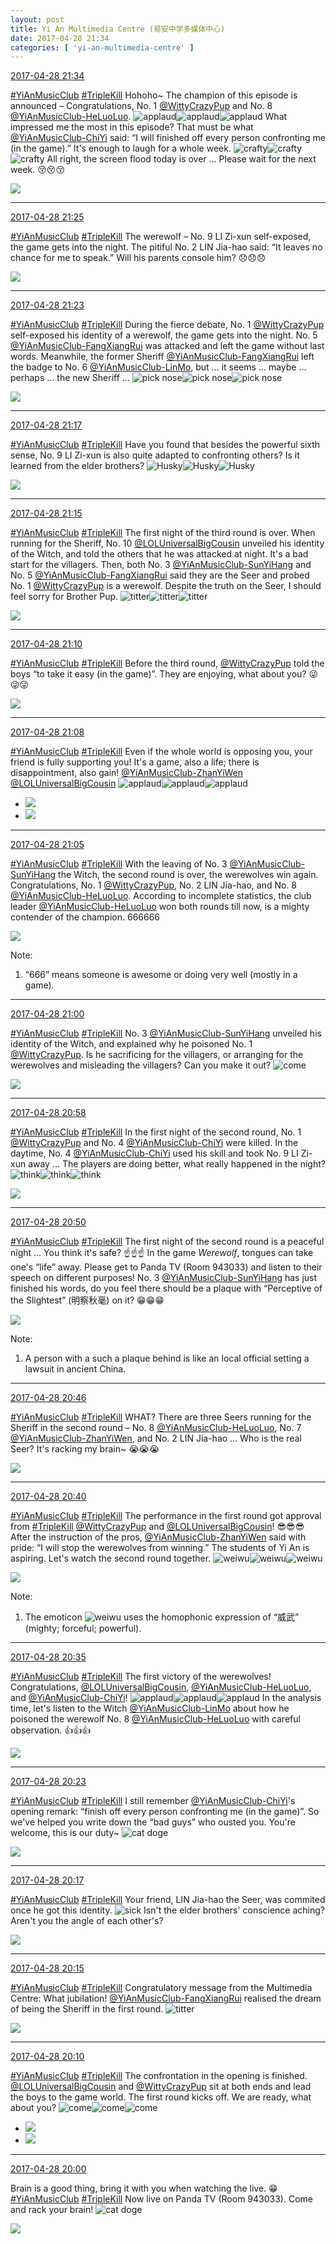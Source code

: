 ```yaml
---
layout: post
title: Yi An Multimedia Centre (易安中学多媒体中心)
date: 2017-04-28 21:34
categories: [ 'yi-an-multimedia-centre' ]
---
```


<div class="weibo-info">
  <a href="http://weibo.com/6196825252/F0GcK9Dyg">2017-04-28 21:34</a>
</div>

[#YiAnMusicClub](http://weibo.com/p/100808beae2e3e05b17b64f63ebedca39f19b2) [#TripleKill](http://weibo.com/p/100808d614267acb9089db17679bfac43299ac) Hohoho~ The champion of this episode is announced – Congratulations, No. 1 [@WittyCrazyPup](http://weibo.com/u/5706219726) and No. 8 [@YiAnMusicClub-HeLuoLuo](http://weibo.com/u/6117570574). ![applaud](http://img.t.sinajs.cn/t4/appstyle/expression/ext/normal/36/gza_org.gif)![applaud](http://img.t.sinajs.cn/t4/appstyle/expression/ext/normal/36/gza_org.gif)![applaud](http://img.t.sinajs.cn/t4/appstyle/expression/ext/normal/36/gza_org.gif) What impressed me the most in this episode? That must be what [@YiAnMusicClub-ChiYi](http://weibo.com/u/6117581836) said: “I will finished off every person confronting me (in the game).” It's enough to laugh for a whole week. ![crafty](http://img.t.sinajs.cn/t4/appstyle/expression/ext/normal/6d/yx_org.gif)![crafty](http://img.t.sinajs.cn/t4/appstyle/expression/ext/normal/6d/yx_org.gif)![crafty](http://img.t.sinajs.cn/t4/appstyle/expression/ext/normal/6d/yx_org.gif) All right, the screen flood today is over … Please wait for the next week. :kissing_closed_eyes::kissing_closed_eyes::kissing_closed_eyes:

<!-- more -->

<a href="http://wx3.sinaimg.cn/mw690/006Lnfkogy1ff2o852dnuj31kw204gul.jpg">
  <img class="weibo-pic-preview" src="http://wx3.sinaimg.cn/orj360/006Lnfkogy1ff2o852dnuj31kw204gul.jpg" />
</a>

---

<div class="weibo-info">
  <a href="http://weibo.com/6196825252/F0G95wyLg">2017-04-28 21:25</a>
</div>

[#YiAnMusicClub](http://weibo.com/p/100808beae2e3e05b17b64f63ebedca39f19b2) [#TripleKill](http://weibo.com/p/100808d614267acb9089db17679bfac43299ac) The werewolf – No. 9 LI Zi-xun self-exposed, the game gets into the night. The pitiful No. 2 LIN Jia-hao said: “It leaves no chance for me to speak.” Will his parents console him? :disappointed::disappointed::disappointed:

<a href="http://wx1.sinaimg.cn/mw690/006Lnfkogy1ff2nwtde4bj31kw1qeqa5.jpg">
  <img class="weibo-pic-preview" src="http://wx1.sinaimg.cn/orj360/006Lnfkogy1ff2nwtde4bj31kw1qeqa5.jpg" />
</a>

---

<div class="weibo-info">
  <a href="http://weibo.com/6196825252/F0G8hkbpR">2017-04-28 21:23</a>
</div>

[#YiAnMusicClub](http://weibo.com/p/100808beae2e3e05b17b64f63ebedca39f19b2) [#TripleKill](http://weibo.com/p/100808d614267acb9089db17679bfac43299ac) During the fierce debate, No. 1 [@WittyCrazyPup](http://weibo.com/u/5706219726) self-exposed his identity of a werewolf, the game gets into the night. No. 5 [@YiAnMusicClub-FangXiangRui](http://weibo.com/u/6117583008) was attacked and left the game without last words. Meanwhile, the former Sheriff [@YiAnMusicClub-FangXiangRui](http://weibo.com/u/6117583008) left the badge to No. 6 [@YiAnMusicClub-LinMo](http://weibo.com/u/6108312042), but … it seems … maybe … perhaps … the new Sheriff … ![pick nose](http://img.t.sinajs.cn/t4/appstyle/expression/ext/normal/0b/wabi_org.gif)![pick nose](http://img.t.sinajs.cn/t4/appstyle/expression/ext/normal/0b/wabi_org.gif)![pick nose](http://img.t.sinajs.cn/t4/appstyle/expression/ext/normal/0b/wabi_org.gif)

<a href="http://wx4.sinaimg.cn/mw690/006Lnfkogy1ff2noqxbluj31kw2bkdpt.jpg">
  <img class="weibo-pic-preview" src="http://wx4.sinaimg.cn/mw690/006Lnfkogy1ff2noqxbluj31kw2bkdpt.jpg" />
</a>

---

<div class="weibo-info">
  <a href="http://weibo.com/6196825252/F0G5QiHeM">2017-04-28 21:17</a>
</div>

[#YiAnMusicClub](http://weibo.com/p/100808beae2e3e05b17b64f63ebedca39f19b2) [#TripleKill](http://weibo.com/p/100808d614267acb9089db17679bfac43299ac) Have you found that besides the powerful sixth sense, No. 9 LI Zi-xun is also quite adapted to confronting others? Is it learned from the elder brothers? ![Husky](http://img.t.sinajs.cn/t4/appstyle/expression/ext/normal/74/moren_hashiqi_org.png)![Husky](http://img.t.sinajs.cn/t4/appstyle/expression/ext/normal/74/moren_hashiqi_org.png)![Husky](http://img.t.sinajs.cn/t4/appstyle/expression/ext/normal/74/moren_hashiqi_org.png)

<a href="http://wx4.sinaimg.cn/mw690/006Lnfkogy1ff2ngknez4j31kw1w2jxx.jpg">
  <img class="weibo-pic-preview" src="http://wx4.sinaimg.cn/mw690/006Lnfkogy1ff2ngknez4j31kw1w2jxx.jpg" />
</a>

---

<div class="weibo-info">
  <a href="http://weibo.com/6196825252/F0G52302s">2017-04-28 21:15</a>
</div>

[#YiAnMusicClub](http://weibo.com/p/100808beae2e3e05b17b64f63ebedca39f19b2) [#TripleKill](http://weibo.com/p/100808d614267acb9089db17679bfac43299ac) The first night of the third round is over. When running for the Sheriff, No. 10 [@LOLUniversalBigCousin](http://weibo.com/yuzhoujieshuo) unveiled his identity of the Witch, and told the others that he was attacked at night. It's a bad start for the villagers. Then, both No. 3 [@YiAnMusicClub-SunYiHang](http://weibo.com/u/6108316220) and No. 5 [@YiAnMusicClub-FangXiangRui](http://weibo.com/u/6117583008) said they are the Seer and probed No. 1 [@WittyCrazyPup](http://weibo.com/u/5706219726) is a werewolf. Despite the truth on the Seer, I should feel sorry for Brother Pup. ![titter](http://img.t.sinajs.cn/t4/appstyle/expression/ext/normal/19/heia_org.gif)![titter](http://img.t.sinajs.cn/t4/appstyle/expression/ext/normal/19/heia_org.gif)![titter](http://img.t.sinajs.cn/t4/appstyle/expression/ext/normal/19/heia_org.gif)

<a href="http://wx3.sinaimg.cn/mw690/006Lnfkogy1ff2n6kx0z9j31kw1xoaiv.jpg">
  <img class="weibo-pic-preview" src="http://wx3.sinaimg.cn/mw690/006Lnfkogy1ff2n6kx0z9j31kw1xoaiv.jpg" />
</a>

---

<div class="weibo-info">
  <a href="http://weibo.com/6196825252/F0G2ZxzDp">2017-04-28 21:10</a>
</div>

[#YiAnMusicClub](http://weibo.com/p/100808beae2e3e05b17b64f63ebedca39f19b2) [#TripleKill](http://weibo.com/p/100808d614267acb9089db17679bfac43299ac) Before the third round, [@WittyCrazyPup](http://weibo.com/u/5706219726) told the boys “to take it easy (in the game)”. They are enjoying, what about you? :stuck_out_tongue_winking_eye::stuck_out_tongue_winking_eye::stuck_out_tongue_winking_eye:

<a href="http://wx2.sinaimg.cn/mw690/006Lnfkogy1ff2mwx81k8j31kw1vttip.jpg">
  <img class="weibo-pic-preview" src="http://wx2.sinaimg.cn/mw690/006Lnfkogy1ff2mwx81k8j31kw1vttip.jpg" />
</a>

---

<div class="weibo-info">
  <a href="http://weibo.com/6196825252/F0G2bDSOx">2017-04-28 21:08</a>
</div>

[#YiAnMusicClub](http://weibo.com/p/100808beae2e3e05b17b64f63ebedca39f19b2) [#TripleKill](http://weibo.com/p/100808d614267acb9089db17679bfac43299ac) Even if the whole world is opposing you, your friend is fully supporting you! It's a game, also a life; there is disappointment, also gain! [@YiAnMusicClub-ZhanYiWen](http://weibo.com/u/6108090526) [@LOLUniversalBigCousin](http://weibo.com/yuzhoujieshuo) ![applaud](http://img.t.sinajs.cn/t4/appstyle/expression/ext/normal/36/gza_org.gif)![applaud](http://img.t.sinajs.cn/t4/appstyle/expression/ext/normal/36/gza_org.gif)![applaud](http://img.t.sinajs.cn/t4/appstyle/expression/ext/normal/36/gza_org.gif)

<ul class="weibo-pic-list-1">
  <li class="weibo-pic">
    <a href="http://wx1.sinaimg.cn/mw690/006Lnfkogy1ff2mmfg2v6j31kw1tf116.jpg"><img src="http://wx1.sinaimg.cn/thumb150/006Lnfkogy1ff2mmfg2v6j31kw1tf116.jpg" /></a>
  </li>
  <li class="weibo-pic">
    <a href="http://wx1.sinaimg.cn/mw690/006Lnfkogy1ff2mmmi572j30lb0m8jsh.jpg"><img src="http://wx1.sinaimg.cn/thumb150/006Lnfkogy1ff2mmmi572j30lb0m8jsh.jpg" /></a>
  </li>
</ul>

---

<div class="weibo-info">
  <a href="http://weibo.com/6196825252/F0G0Yjdvy">2017-04-28 21:05</a>
</div>

[#YiAnMusicClub](http://weibo.com/p/100808beae2e3e05b17b64f63ebedca39f19b2) [#TripleKill](http://weibo.com/p/100808d614267acb9089db17679bfac43299ac) With the leaving of No. 3 [@YiAnMusicClub-SunYiHang](http://weibo.com/u/6108316220) the Witch, the second round is over, the werewolves win again. Congratulations, No. 1 [@WittyCrazyPup](http://weibo.com/u/5706219726), No. 2 LIN Jia-hao, and No. 8 [@YiAnMusicClub-HeLuoLuo](http://weibo.com/u/6117570574). According to incomplete statistics, the club leader [@YiAnMusicClub-HeLuoLuo](http://weibo.com/u/6117570574) won both rounds till now, is a mighty contender of the champion. 666666

<a href="http://wx2.sinaimg.cn/mw690/006Lnfkogy1ff2mg506psj31kw1xxwn6.jpg">
  <img class="weibo-pic-preview" src="http://wx2.sinaimg.cn/mw690/006Lnfkogy1ff2mg506psj31kw1xxwn6.jpg" />
</a>

Note:
1. “666” means someone is awesome or doing very well (mostly in a game).

---

<div class="weibo-info">
  <a href="http://weibo.com/6196825252/F0FYWpb1P">2017-04-28 21:00</a>
</div>

[#YiAnMusicClub](http://weibo.com/p/100808beae2e3e05b17b64f63ebedca39f19b2) [#TripleKill](http://weibo.com/p/100808d614267acb9089db17679bfac43299ac) No. 3 [@YiAnMusicClub-SunYiHang](http://weibo.com/u/6108316220) unveiled his identity of the Witch, and explained why he poisoned No. 1 [@WittyCrazyPup](http://weibo.com/u/5706219726). Is he sacrificing for the villagers, or arranging for the werewolves and misleading the villagers? Can you make it out? ![come](http://img.t.sinajs.cn/t4/appstyle/expression/ext/normal/40/come_org.gif)

<a href="http://wx3.sinaimg.cn/mw690/006Lnfkogy1ff2m6bodjoj31kw1v7n4k.jpg">
  <img class="weibo-pic-preview" src="http://wx3.sinaimg.cn/mw690/006Lnfkogy1ff2m6bodjoj31kw1v7n4k.jpg" />
</a>

---

<div class="weibo-info">
  <a href="http://weibo.com/6196825252/F0FY8dXHh">2017-04-28 20:58</a>
</div>

[#YiAnMusicClub](http://weibo.com/p/100808beae2e3e05b17b64f63ebedca39f19b2) [#TripleKill](http://weibo.com/p/100808d614267acb9089db17679bfac43299ac) In the first night of the second round, No. 1 [@WittyCrazyPup](http://weibo.com/u/5706219726) and No. 4 [@YiAnMusicClub-ChiYi](http://weibo.com/u/6117581836) were killed. In the daytime, No. 4 [@YiAnMusicClub-ChiYi](http://weibo.com/u/6117581836) used his skill and took No. 9 LI Zi-xun away … The players are doing better, what really happened in the night? ![think](http://img.t.sinajs.cn/t4/appstyle/expression/ext/normal/e9/sk_org.gif)![think](http://img.t.sinajs.cn/t4/appstyle/expression/ext/normal/e9/sk_org.gif)![think](http://img.t.sinajs.cn/t4/appstyle/expression/ext/normal/e9/sk_org.gif)

<a href="http://wx4.sinaimg.cn/mw690/006Lnfkogy1ff2m0qawqqj31kw21fn5o.jpg">
  <img class="weibo-pic-preview" src="http://wx4.sinaimg.cn/mw690/006Lnfkogy1ff2m0qawqqj31kw21fn5o.jpg" />
</a>

---

<div class="weibo-info">
  <a href="http://weibo.com/6196825252/F0FUSENio">2017-04-28 20:50</a>
</div>

[#YiAnMusicClub](http://weibo.com/p/100808beae2e3e05b17b64f63ebedca39f19b2) [#TripleKill](http://weibo.com/p/100808d614267acb9089db17679bfac43299ac) The first night of the second round is a peaceful night … You think it's safe? :point_up::point_up::point_up: In the game *Werewolf*, tongues can take one's “life” away. Please get to Panda TV (Room 943033) and listen to their speech on different purposes! No. 3 [@YiAnMusicClub-SunYiHang](http://weibo.com/u/6108316220) has just finished his words, do you feel there should be a plaque with “Perceptive of the Slightest” (明察秋毫) on it? :grin::grin::grin:

<a href="http://wx4.sinaimg.cn/mw690/006Lnfkogy1ff2lpf2nfkj31kw1q0q9l.jpg">
  <img class="weibo-pic-preview" src="http://wx4.sinaimg.cn/mw690/006Lnfkogy1ff2lpf2nfkj31kw1q0q9l.jpg" />
</a>

Note:
1. A person with a such a plaque behind is like an local official setting a lawsuit in ancient China.

---

<div class="weibo-info">
  <a href="http://weibo.com/6196825252/F0FTgbKBw">2017-04-28 20:46</a>
</div>

[#YiAnMusicClub](http://weibo.com/p/100808beae2e3e05b17b64f63ebedca39f19b2) [#TripleKill](http://weibo.com/p/100808d614267acb9089db17679bfac43299ac) WHAT? There are three Seers running for the Sheriff in the second round – No. 8 [@YiAnMusicClub-HeLuoLuo](http://weibo.com/u/6117570574), No. 7 [@YiAnMusicClub-ZhanYiWen](http://weibo.com/u/6108090526), and No. 2 LIN Jia-hao … Who is the real Seer? It's racking my brain~ :sob::sob::sob:

<a href="http://wx2.sinaimg.cn/mw690/006Lnfkogy1ff2lgwedw1j31kw1p4qaq.jpg">
  <img class="weibo-pic-preview" src="http://wx2.sinaimg.cn/mw690/006Lnfkogy1ff2lgwedw1j31kw1p4qaq.jpg" />
</a>

---

<div class="weibo-info">
  <a href="http://weibo.com/6196825252/F0FQPb9M6">2017-04-28 20:40</a>
</div>

[#YiAnMusicClub](http://weibo.com/p/100808beae2e3e05b17b64f63ebedca39f19b2) [#TripleKill](http://weibo.com/p/100808d614267acb9089db17679bfac43299ac) The performance in the first round got approval from [#TripleKill](http://weibo.com/p/100808d614267acb9089db17679bfac43299ac) [@WittyCrazyPup](http://weibo.com/u/5706219726) and [@LOLUniversalBigCousin](http://weibo.com/yuzhoujieshuo)! :sunglasses::sunglasses::sunglasses: After the instruction of the pros, [@YiAnMusicClub-ZhanYiWen](http://weibo.com/u/6108090526) said with pride: “I will stop the werewolves from winning.” The students of Yi An is aspiring. Let's watch the second round together. ![weiwu](http://img.t.sinajs.cn/t4/appstyle/expression/ext/normal/70/vw_org.gif)![weiwu](http://img.t.sinajs.cn/t4/appstyle/expression/ext/normal/70/vw_org.gif)![weiwu](http://img.t.sinajs.cn/t4/appstyle/expression/ext/normal/70/vw_org.gif)

<a href="http://wx3.sinaimg.cn/mw690/006Lnfkogy1ff2l4xq6chj31kw2dcdqq.jpg">
  <img class="weibo-pic-preview" src="http://wx3.sinaimg.cn/mw690/006Lnfkogy1ff2l4xq6chj31kw2dcdqq.jpg" />
</a>

Note:
1. The emoticon ![weiwu](http://img.t.sinajs.cn/t4/appstyle/expression/ext/normal/70/vw_org.gif) uses the homophonic expression of “威武” (mighty; forceful; powerful).

---

<div class="weibo-info">
  <a href="http://weibo.com/6196825252/F0FONk7fW">2017-04-28 20:35</a>
</div>

[#YiAnMusicClub](http://weibo.com/p/100808beae2e3e05b17b64f63ebedca39f19b2) [#TripleKill](http://weibo.com/p/100808d614267acb9089db17679bfac43299ac) The first victory of the werewolves! Congratulations, [@LOLUniversalBigCousin](http://weibo.com/yuzhoujieshuo), [@YiAnMusicClub-HeLuoLuo](http://weibo.com/u/6117570574), and [@YiAnMusicClub-ChiYi](http://weibo.com/u/6117581836)! ![applaud](http://img.t.sinajs.cn/t4/appstyle/expression/ext/normal/36/gza_org.gif)![applaud](http://img.t.sinajs.cn/t4/appstyle/expression/ext/normal/36/gza_org.gif)![applaud](http://img.t.sinajs.cn/t4/appstyle/expression/ext/normal/36/gza_org.gif) In the analysis time, let's listen to the Witch [@YiAnMusicClub-LinMo](http://weibo.com/u/6108312042) about how he poisoned the werewolf No. 8 [@YiAnMusicClub-HeLuoLuo](http://weibo.com/u/6117570574) with careful observation. :thumbsup::thumbsup::thumbsup:

<a href="http://wx4.sinaimg.cn/mw690/006Lnfkogy1ff2ktqf1nwj31kw11x7a2.jpg">
  <img class="weibo-pic-preview-h" src="http://wx4.sinaimg.cn/mw690/006Lnfkogy1ff2ktqf1nwj31kw11x7a2.jpg" />
</a>

---

<div class="weibo-info">
  <a href="http://weibo.com/6196825252/F0FJViBA6">2017-04-28 20:23</a>
</div>

[#YiAnMusicClub](http://weibo.com/p/100808beae2e3e05b17b64f63ebedca39f19b2) [#TripleKill](http://weibo.com/p/100808d614267acb9089db17679bfac43299ac) I still remember [@YiAnMusicClub-ChiYi](http://weibo.com/u/6117581836)'s opening remark: “finish off every person confronting me (in the game)”. So we've helped you write down the “bad guys” who ousted you. You're welcome, this is our duty~ ![cat doge](http://img.t.sinajs.cn/t4/appstyle/expression/ext/normal/4a/mm_org.gif)

<a href="http://wx4.sinaimg.cn/mw690/006Lnfkogy1ff2kdyl2q9j31kw23gn6m.jpg">
  <img class="weibo-pic-preview" src="http://wx4.sinaimg.cn/mw690/006Lnfkogy1ff2kdyl2q9j31kw23gn6m.jpg" />
</a>

---

<div class="weibo-info">
  <a href="http://weibo.com/6196825252/F0FHu1dsZ">2017-04-28 20:17</a>
</div>

[#YiAnMusicClub](http://weibo.com/p/100808beae2e3e05b17b64f63ebedca39f19b2) [#TripleKill](http://weibo.com/p/100808d614267acb9089db17679bfac43299ac) Your friend, LIN Jia-hao the Seer, was commited once he got this identity. ![sick](http://img.t.sinajs.cn/t4/appstyle/expression/ext/normal/b6/sb_org.gif) Isn't the elder brothers' conscience aching? Aren't you the angle of each other's?

<a href="http://wx2.sinaimg.cn/mw690/006Lnfkogy1ff2k07bv5pj31kw2dc47y.jpg">
  <img class="weibo-pic-preview" src="http://wx2.sinaimg.cn/mw690/006Lnfkogy1ff2k07bv5pj31kw2dc47y.jpg" />
</a>

---

<div class="weibo-info">
  <a href="http://weibo.com/6196825252/F0FGG8QEN">2017-04-28 20:15</a>
</div>

[#YiAnMusicClub](http://weibo.com/p/100808beae2e3e05b17b64f63ebedca39f19b2) [#TripleKill](http://weibo.com/p/100808d614267acb9089db17679bfac43299ac) Congratulatory message from the Multimedia Centre: What jubilation! [@YiAnMusicClub-FangXiangRui](http://weibo.com/u/6117583008) realised the dream of being the Sheriff in the first round. ![titter](http://img.t.sinajs.cn/t4/appstyle/expression/ext/normal/19/heia_org.gif)

<a href="http://wx1.sinaimg.cn/mw690/006Lnfkogy1ff2jkbs0s9j31kw25649u.jpg">
  <img class="weibo-pic-preview" src="http://wx1.sinaimg.cn/mw690/006Lnfkogy1ff2jkbs0s9j31kw25649u.jpg" />
</a>

---

<div class="weibo-info">
  <a href="http://weibo.com/6196825252/F0FEEbWkj">2017-04-28 20:10</a>
</div>

[#YiAnMusicClub](http://weibo.com/p/100808beae2e3e05b17b64f63ebedca39f19b2) [#TripleKill](http://weibo.com/p/100808d614267acb9089db17679bfac43299ac) The confrontation in the opening is finished. [@LOLUniversalBigCousin](http://weibo.com/yuzhoujieshuo) and [@WittyCrazyPup](http://weibo.com/u/5706219726) sit at both ends and lead the boys to the game world. The first round kicks off. We are ready, what about you? ![come](http://img.t.sinajs.cn/t4/appstyle/expression/ext/normal/40/come_org.gif)![come](http://img.t.sinajs.cn/t4/appstyle/expression/ext/normal/40/come_org.gif)![come](http://img.t.sinajs.cn/t4/appstyle/expression/ext/normal/40/come_org.gif)

<ul class="weibo-pic-list-1">
  <li class="weibo-pic">
    <a href="http://wx1.sinaimg.cn/mw690/006Lnfkogy1ff2jauc54ej31kw1v1ai9.jpg"><img src="http://wx1.sinaimg.cn/thumb150/006Lnfkogy1ff2jauc54ej31kw1v1ai9.jpg" /></a>
  </li>
  <li class="weibo-pic">
    <a href="http://wx3.sinaimg.cn/mw690/006Lnfkogy1ff2jayonohj31kw20oqe2.jpg"><img src="http://wx3.sinaimg.cn/thumb150/006Lnfkogy1ff2jayonohj31kw20oqe2.jpg" /></a>
  </li>
</ul>

---

<div class="weibo-info">
  <a href="http://weibo.com/6196825252/F0FAArSzG">2017-04-28 20:00</a>
</div>

Brain is a good thing, bring it with you when watching the live. :grin: [#YiAnMusicClub](http://weibo.com/p/100808beae2e3e05b17b64f63ebedca39f19b2) [#TripleKill](http://weibo.com/p/100808d614267acb9089db17679bfac43299ac) Now live on Panda TV (Room 943033). Come and rack your brain! ![cat doge](http://img.t.sinajs.cn/t4/appstyle/expression/ext/normal/4a/mm_org.gif)

<a href="http://wx3.sinaimg.cn/mw690/006Lnfkogy1ff2iypctt7j30u00gwkgo.jpg">
  <img class="weibo-pic-preview-h" src="http://wx3.sinaimg.cn/mw690/006Lnfkogy1ff2iypctt7j30u00gwkgo.jpg" />
</a>
